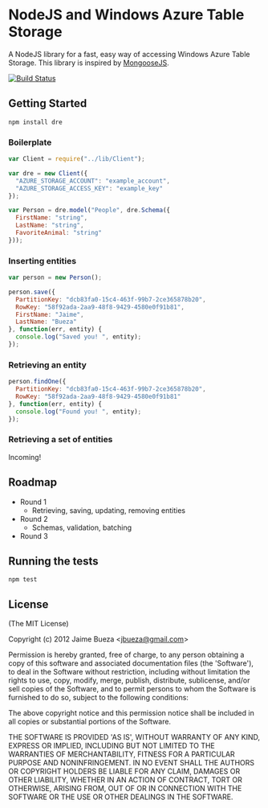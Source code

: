 # NodeJS and Windows Azure Table Storage

A NodeJS library for a fast, easy way of accessing Windows Azure Table Storage. This library is inspired by [MongooseJS](http://www.mongoosejs.com).

[![Build Status](https://secure.travis-ci.org/AgileBusinessCloud/dre.png)](http://travis-ci.org/AgileBusinessCloud/dre)
  
## Getting Started

```
npm install dre
```

### Boilerplate
```javascript 
var Client = require("../lib/Client");

var dre = new Client({
  "AZURE_STORAGE_ACCOUNT": "example_account",
  "AZURE_STORAGE_ACCESS_KEY": "example_key"
});

var Person = dre.model("People", dre.Schema({
  FirstName: "string",
  LastName: "string",
  FavoriteAnimal: "string"
}));
```

### Inserting entities

```javascript
var person = new Person();

person.save({
  PartitionKey: "dcb83fa0-15c4-463f-99b7-2ce365878b20",
  RowKey: "58f92ada-2aa9-48f8-9429-4580e0f91b81",
  FirstName: "Jaime",
  LastName: "Bueza"
}, function(err, entity) {
  console.log("Saved you! ", entity);
});
```

### Retrieving an entity

```javascript
person.findOne({
  PartitionKey: "dcb83fa0-15c4-463f-99b7-2ce365878b20",
  RowKey: "58f92ada-2aa9-48f8-9429-4580e0f91b81"
}, function(err, entity) {
  console.log("Found you! ", entity);
});
```

### Retrieving a set of entities

Incoming!


## Roadmap

* Round 1
  * Retrieving, saving, updating, removing entities
* Round 2
  * Schemas, validation, batching
* Round 3

## Running the tests

```
npm test
```

## License 

(The MIT License)

Copyright (c) 2012 Jaime Bueza &lt;jbueza@gmail.com&gt;

Permission is hereby granted, free of charge, to any person obtaining
a copy of this software and associated documentation files (the
'Software'), to deal in the Software without restriction, including
without limitation the rights to use, copy, modify, merge, publish,
distribute, sublicense, and/or sell copies of the Software, and to
permit persons to whom the Software is furnished to do so, subject to
the following conditions:

The above copyright notice and this permission notice shall be
included in all copies or substantial portions of the Software.

THE SOFTWARE IS PROVIDED 'AS IS', WITHOUT WARRANTY OF ANY KIND,
EXPRESS OR IMPLIED, INCLUDING BUT NOT LIMITED TO THE WARRANTIES OF
MERCHANTABILITY, FITNESS FOR A PARTICULAR PURPOSE AND NONINFRINGEMENT.
IN NO EVENT SHALL THE AUTHORS OR COPYRIGHT HOLDERS BE LIABLE FOR ANY
CLAIM, DAMAGES OR OTHER LIABILITY, WHETHER IN AN ACTION OF CONTRACT,
TORT OR OTHERWISE, ARISING FROM, OUT OF OR IN CONNECTION WITH THE
SOFTWARE OR THE USE OR OTHER DEALINGS IN THE SOFTWARE.